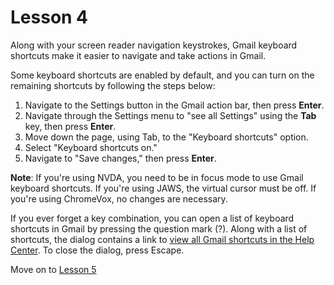 # Lesson 4

Along with your screen reader navigation keystrokes, Gmail keyboard
shortcuts make it easier to navigate and take actions in Gmail.

Some keyboard shortcuts are enabled by default, and you can turn on the
remaining shortcuts by following the steps below:

1.  Navigate to the Settings button in the Gmail action bar, then press
    **Enter**.
2.  Navigate through the Settings menu to "see all Settings" using the **Tab** key, then press **Enter**.
3.  Move down the page, using Tab, to the "Keyboard shortcuts" option.
4.  Select "Keyboard shortcuts on."
5.  Navigate to "Save changes," then press **Enter**.

<aside>
<p><b>Note</b>: If you're using NVDA, you need to be in focus mode to use
Gmail keyboard shortcuts. If you're using JAWS, the virtual cursor must
be off. If you're using ChromeVox, no changes are necessary.</p>
</aside>

If you ever forget a key combination, you can open a list of keyboard
shortcuts in Gmail by pressing the question mark (?). Along with a list
of shortcuts, the dialog contains a link to [view all Gmail shortcuts in
the Help Center](https://support.google.com/mail/answer/6594). To close
the dialog, press Escape.

Move on to [Lesson 5](https://moodle.alassist.us/mod/url/view.php?id=2662)
